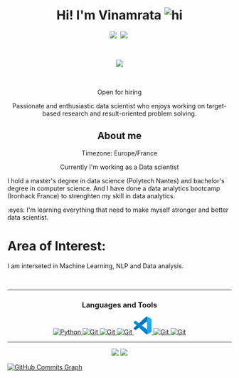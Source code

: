 
<h1 align="center">Hi! I'm Vinamrata <img src="https://user-images.githubusercontent.com/1303154/88677602-1635ba80-d120-11ea-84d8-d263ba5fc3c0.gif" width="28px" height="28px" alt="hi"></h1>

</p>
<p align="center">
<a href="https://www.linkedin.com/in/vinamrata-yadav-2398a5138/"><img src="https://img.shields.io/badge/-Vinamrata-0e76a8?style=flat&labelColor=0e76a8&logo=linkedin&logoColor=white" /></a>&nbsp;
<a href="mailto:viniyadav1097@gmail.com"><img src="https://img.shields.io/badge/-Vinamratayadav-c0392b?style=flat&labelColor=c0392b&logo=gmail&logoColor=white" /></a>&nbsp;
</p>
<br />
  <p align="center">
  <img src="https://komarev.com/ghpvc/?username=vinamrata-git&style=for-the-badge&logo=github">
  </p>
  <br>


<p align="center">Open for hiring </p>
<p align="center">Passionate and enthusiastic data scientist who enjoys working on target-based research and result-oriented problem solving. </p>





<h2 align="center">About me</h2>
<p align="center">
Timezone: Europe/France
</p>
<p align="center"> Currently I'm working as a Data scientist </p>

I hold a master's degree in data science (Polytech Nantes) and bachelor's degree in computer science. And I have done a data analytics bootcamp (Ironhack France) to strenghten my skill in data analytics.

<p>:eyes: I'm learning everything that need to make myself stronger and better data scientist. </p>


# Area of Interest:
I am interseted in Machine Learning, NLP and Data analysis.
  
<br />


---

<p>
<h3 align="center"> Languages and Tools</h3>
</p>
<p>
<p align="center">
  <a href="https://www.python.org" target="_blank"> <img src="https://raw.githubusercontent.com/jmnote/z-icons/master/svg/python.svg" alt="Python" width="40" height="40"/> </a>
  <a href="https://upload.wikimedia.org/wikipedia/commons/1/1d/PyCharm_Icon.svg" target="_blank"> <img src="https://upload.wikimedia.org/wikipedia/commons/1/1d/PyCharm_Icon.svg" alt="Git" width="40" height="40"/> </a>
   <a href="[https://upload.wikimedia.org/wikipedia/commons/1/1b/R_logo.svg](https://upload.wikimedia.org/wikipedia/commons/7/7d/Antu_rstudio.svg)" target="_blank"> <img src="https://upload.wikimedia.org/wikipedia/commons/7/7d/Antu_rstudio.svg" alt="Git" width="40" height="40"/> </a>
 <a href="[https://www.w3schools.com/git/](https://upload.wikimedia.org/wikipedia/commons/6/6f/Sql_database_shortcut_icon.png)" target="_blank"> <img src="https://upload.wikimedia.org/wikipedia/commons/6/6f/Sql_database_shortcut_icon.png" alt="Git" width="40" height="40"/> </a>
<a href="https://www.w3schools.com/VSCode/" target="_blank"> <img src="https://raw.githubusercontent.com/github/explore/80688e429a7d4ef2fca1e82350fe8e3517d3494d/topics/visual-studio-code/visual-studio-code.png" alt="VSCode" width="40" height="40"/> </a> 
<a href="https://www.w3schools.com/git/" target="_blank"> <img src="https://raw.githubusercontent.com/jmnote/z-icons/master/svg/git.svg" alt="Git" width="40" height="40"/> </a>
 <a href="https://www.w3schools.com/git/" target="_blank"> <img src="https://camo.githubusercontent.com/36d04618ffb8d988ca8022146751656a01e12cc6b91525a02353ee72636c3a9f/68747470733a2f2f646f63732e676f6f676c652e636f6d2f75633f6578706f72743d646f776e6c6f61642669643d31666b62366836364764796464694f6c4447585a65636e6751516f467339795630" alt="Git" width="40" height="40"/> </a>

</p>

---

<p align="center">
<img src="https://github-readme-stats.vercel.app/api?username=vinamrata-git&theme=radical&show_icons=true" width="410"/>
<img src="https://github-readme-stats.vercel.app/api/top-langs/?username=vinamrata-git&layout=compact&theme=radical" width="400" />
</p>


<a href="http://www.github.com/vinamrata-git"><img src="https://activity-graph.herokuapp.com/graph?username=vinamrata-git&bg_color=F9E5F1&color=CC0074&line=958BA2&point=231338&area_color=CC0074&area=true&hide_border=true&custom_title=GitHub%20Commits%20Graph" alt="GitHub Commits Graph" /></a>








